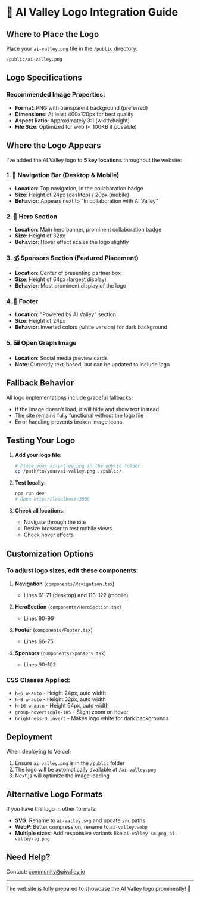 # 🎨 AI Valley Logo Integration Guide

## Where to Place the Logo

Place your `ai-valley.png` file in the `/public` directory:
```
/public/ai-valley.png
```

## Logo Specifications

### Recommended Image Properties:
- **Format**: PNG with transparent background (preferred)
- **Dimensions**: At least 400x120px for best quality
- **Aspect Ratio**: Approximately 3:1 (width:height)
- **File Size**: Optimized for web (< 100KB if possible)

## Where the Logo Appears

I've added the AI Valley logo to **5 key locations** throughout the website:

### 1. 🧭 **Navigation Bar** (Desktop & Mobile)
- **Location**: Top navigation, in the collaboration badge
- **Size**: Height of 24px (desktop) / 20px (mobile)
- **Behavior**: Appears next to "In collaboration with AI Valley"

### 2. 🎯 **Hero Section**
- **Location**: Main hero banner, prominent collaboration badge
- **Size**: Height of 32px
- **Behavior**: Hover effect scales the logo slightly

### 3. 💰 **Sponsors Section** (Featured Placement)
- **Location**: Center of presenting partner box
- **Size**: Height of 64px (largest display)
- **Behavior**: Most prominent display of the logo

### 4. 👣 **Footer**
- **Location**: "Powered by AI Valley" section
- **Size**: Height of 24px
- **Behavior**: Inverted colors (white version) for dark background

### 5. 🖼️ **Open Graph Image**
- **Location**: Social media preview cards
- **Note**: Currently text-based, but can be updated to include logo

## Fallback Behavior

All logo implementations include graceful fallbacks:
- If the image doesn't load, it will hide and show text instead
- The site remains fully functional without the logo file
- Error handling prevents broken image icons

## Testing Your Logo

1. **Add your logo file**:
   ```bash
   # Place your ai-valley.png in the public folder
   cp /path/to/your/ai-valley.png ./public/
   ```

2. **Test locally**:
   ```bash
   npm run dev
   # Open http://localhost:3000
   ```

3. **Check all locations**:
   - Navigate through the site
   - Resize browser to test mobile views
   - Check hover effects

## Customization Options

### To adjust logo sizes, edit these components:

1. **Navigation** (`components/Navigation.tsx`)
   - Lines 61-71 (desktop) and 113-122 (mobile)
   
2. **HeroSection** (`components/HeroSection.tsx`)
   - Lines 90-99

3. **Footer** (`components/Footer.tsx`)
   - Lines 66-75

4. **Sponsors** (`components/Sponsors.tsx`)
   - Lines 90-102

### CSS Classes Applied:
- `h-6 w-auto` - Height 24px, auto width
- `h-8 w-auto` - Height 32px, auto width
- `h-16 w-auto` - Height 64px, auto width
- `group-hover:scale-105` - Slight zoom on hover
- `brightness-0 invert` - Makes logo white for dark backgrounds

## Deployment

When deploying to Vercel:
1. Ensure `ai-valley.png` is in the `/public` folder
2. The logo will be automatically available at `/ai-valley.png`
3. Next.js will optimize the image loading

## Alternative Logo Formats

If you have the logo in other formats:
- **SVG**: Rename to `ai-valley.svg` and update `src` paths
- **WebP**: Better compression, rename to `ai-valley.webp`
- **Multiple sizes**: Add responsive variants like `ai-valley-sm.png`, `ai-valley-lg.png`

## Need Help?

Contact: community@aivalley.io

---

The website is fully prepared to showcase the AI Valley logo prominently! 🎉
